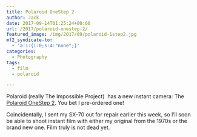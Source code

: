 ```yaml
---
title: Polaroid OneStep 2
author: Jack
date: 2017-09-14T01:25:24+00:00
url: /2017/polaroid-onestep-2/
featured_image: /img/2017/09/polaroid-1step2.jpg
mf2_syndicate-to:
  - 'a:1:{i:0;s:4:"none";}'
categories:
  - Photography
tags:
  - film
  - polaroid

---
```

Polaroid (really The Impossible Project)  has a new instant camera: The [Polaroid OneStep 2][1]. You bet I pre-ordered one!

Coincidentally, I sent my SX-70 out for repair earlier this week, so I&#8217;ll soon be able to shoot instant film with either my original from the 1970s or the brand new one. Film truly is not dead yet.

&nbsp;

 [1]: https://us.polaroidoriginals.com/products/onestep2-polaroid-camera